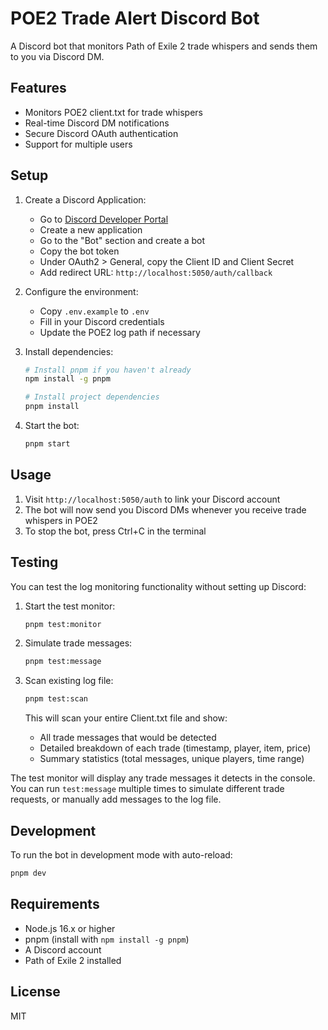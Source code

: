 # POE2 Trade Alert Discord Bot

A Discord bot that monitors Path of Exile 2 trade whispers and sends them to you via Discord DM.

## Features

- Monitors POE2 client.txt for trade whispers
- Real-time Discord DM notifications
- Secure Discord OAuth authentication
- Support for multiple users

## Setup

1. Create a Discord Application:
   - Go to [Discord Developer Portal](https://discord.com/developers/applications)
   - Create a new application
   - Go to the "Bot" section and create a bot
   - Copy the bot token
   - Under OAuth2 > General, copy the Client ID and Client Secret
   - Add redirect URL: `http://localhost:5050/auth/callback`

2. Configure the environment:
   - Copy `.env.example` to `.env`
   - Fill in your Discord credentials
   - Update the POE2 log path if necessary

3. Install dependencies:
   ```bash
   # Install pnpm if you haven't already
   npm install -g pnpm

   # Install project dependencies
   pnpm install
   ```

4. Start the bot:
   ```bash
   pnpm start
   ```

## Usage

1. Visit `http://localhost:5050/auth` to link your Discord account
2. The bot will now send you Discord DMs whenever you receive trade whispers in POE2
3. To stop the bot, press Ctrl+C in the terminal

## Testing

You can test the log monitoring functionality without setting up Discord:

1. Start the test monitor:
   ```bash
   pnpm test:monitor
   ```

2. Simulate trade messages:
   ```bash
   pnpm test:message
   ```

3. Scan existing log file:
   ```bash
   pnpm test:scan
   ```
   This will scan your entire Client.txt file and show:
   - All trade messages that would be detected
   - Detailed breakdown of each trade (timestamp, player, item, price)
   - Summary statistics (total messages, unique players, time range)

The test monitor will display any trade messages it detects in the console. You can run `test:message` multiple times to simulate different trade requests, or manually add messages to the log file.

## Development

To run the bot in development mode with auto-reload:
```bash
pnpm dev
```

## Requirements

- Node.js 16.x or higher
- pnpm (install with `npm install -g pnpm`)
- A Discord account
- Path of Exile 2 installed

## License

MIT 
